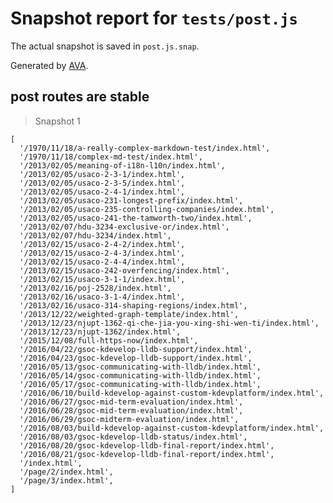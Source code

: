 # Snapshot report for `tests/post.js`

The actual snapshot is saved in `post.js.snap`.

Generated by [AVA](https://avajs.dev).

## post routes are stable

> Snapshot 1

    [
      '/1970/11/18/a-really-complex-markdown-test/index.html',
      '/1970/11/18/complex-md-test/index.html',
      '/2013/02/05/meaning-of-i18n-l10n/index.html',
      '/2013/02/05/usaco-2-3-1/index.html',
      '/2013/02/05/usaco-2-3-5/index.html',
      '/2013/02/05/usaco-2-4-1/index.html',
      '/2013/02/05/usaco-231-longest-prefix/index.html',
      '/2013/02/05/usaco-235-controlling-companies/index.html',
      '/2013/02/05/usaco-241-the-tamworth-two/index.html',
      '/2013/02/07/hdu-3234-exclusive-or/index.html',
      '/2013/02/07/hdu-3234/index.html',
      '/2013/02/15/usaco-2-4-2/index.html',
      '/2013/02/15/usaco-2-4-3/index.html',
      '/2013/02/15/usaco-2-4-4/index.html',
      '/2013/02/15/usaco-242-overfencing/index.html',
      '/2013/02/15/usaco-3-1-1/index.html',
      '/2013/02/16/poj-2528/index.html',
      '/2013/02/16/usaco-3-1-4/index.html',
      '/2013/02/16/usaco-314-shaping-regions/index.html',
      '/2013/12/22/weighted-graph-template/index.html',
      '/2013/12/23/njupt-1362-qi-che-jia-you-xing-shi-wen-ti/index.html',
      '/2013/12/23/njupt-1362/index.html',
      '/2015/12/08/full-https-now/index.html',
      '/2016/04/22/gsoc-kdevelop-lldb-support/index.html',
      '/2016/04/23/gsoc-kdevelop-lldb-support/index.html',
      '/2016/05/13/gsoc-communicating-with-lldb/index.html',
      '/2016/05/14/gsoc-communicating-with-lldb/index.html',
      '/2016/05/17/gsoc-communicating-with-lldb/index.html',
      '/2016/06/10/build-kdevelop-against-custom-kdevplatform/index.html',
      '/2016/06/27/gsoc-mid-term-evaluation/index.html',
      '/2016/06/28/gsoc-mid-term-evaluation/index.html',
      '/2016/06/29/gsoc-midterm-evaluation/index.html',
      '/2016/08/03/build-kdevelop-against-custom-kdevplatform/index.html',
      '/2016/08/03/gsoc-kdevelop-lldb-status/index.html',
      '/2016/08/20/gsoc-kdevelop-lldb-final-report/index.html',
      '/2016/08/21/gsoc-kdevelop-lldb-final-report/index.html',
      '/index.html',
      '/page/2/index.html',
      '/page/3/index.html',
    ]
